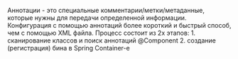 Аннотации - это специальные комментарии/метки/метаданные, которые нужны для передачи определенной информации.
Конфигурация с помощью аннотаций более короткий и быстрый способ, чем с помощью XML файла.
Процесс состоит из 2х этапов:
	1. сканирование классов и поиск аннотаций @Component
	2. создание (регистрация) бина в Spring Container-e
	